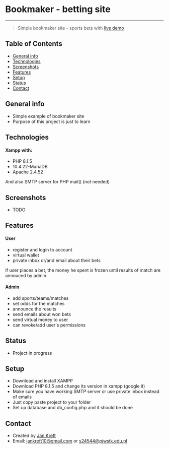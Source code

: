# Bookmaker - betting site
***
> Simple bookmaker site - sports bets with [live demo](demo)

## Table of Contents
* [General info](#general-info)
* [Technologies](#technologies)
* [Screenshots](#screenshots)
* [Features](#features)
* [Setup](#setup)
* [Status](#status)
* [Contact](#contact)
## General info
- Simple example of bookmaker site
- Purpose of this project is just to learn

## Technologies
#### Xampp with:
- PHP 8.1.5
- 10.4.22-MariaDB
- Apache 2.4.52 

And also SMTP server for PHP mail() (not needed)
## Screenshots
- TODO

## Features

#### User
- register and login to account
- virtual wallet
- private inbox or/and email about their bets

If user places a bet, the money he spent is frozen until results of match are annouced by admin.

#### Admin
- add sports/teams/matches 
- set odds for the matches
- announce the results
- send emails about won bets
- send virtual money to user
- can revoke/add user's permissions

## Status
- Project in progress

## Setup
- Download and install XAMPP
- Download PHP 8.1.5 and change its version in xampp (google it)
- Make sure you have working SMTP server or use private inbox instead of emails
- Just copy paste project to your folder
- Set up database and db_config.php and it should be done

## Contact
- Created by [Jan Kreft](https://github.com/s24544)
- Email: [jankreft10@gmail.com](mailto:jankreft10@gmail.com) or [s24544@pjwstk.edu.pl](mailto:s24544@pjwstk.edu.pl)
